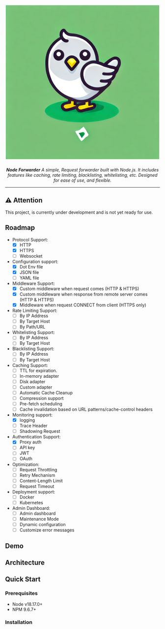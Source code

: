 <h1 align="center">
  <a href="https://github.com/fajarnugraha37/node-forwarder">
    <picture>
      <img height="500" alt="node-forwarder" src="https://raw.githubusercontent.com/fajarnugraha37/node-forwarder/refs/heads/main/docs/logo.webp">
    </picture>
  </a>
</h1>
<p align="center">
    <em><b>Node Forwarder</b> A simple, Request forwarder built with Node.js. It includes features like caching, rate limiting, blacklisting, whitelisting, etc. Designed for ease of use, and flexible.
    </em>
</p>

---
## ⚠️ **Attention**

This project, is currently under development and is not yet ready for use.

## Roadmap

- Protocol Support:
    - [X]  HTTP
    - [X]  HTTPS  
    - [ ]  Websocket
- Configuration support:
    - [X]  Dot Env file
    - [X]  JSON file
    - [ ]  YAML file
- Middleware Support:
    - [X]  Custom middleware when request comes (HTTP & HTTPS)
    - [X]  Custom middleware when response from remote server comes (HTTP & HTTPS)
    - [X]  Middleware when request CONNECT from client (HTTPS only)
- Rate Limiting Support: 
    - [ ]  By IP Address
    - [ ]  By Target Host
    - [ ]  By Path/URL
- Whitelisting Support:
    - [ ]  By IP Address
    - [ ]  By Target Host
- Blacklisting Support:
    - [ ]  By IP Address
    - [ ]  By Target Host
- Caching Support: 
    - [ ]  TTL for expiration.
    - [ ]  In-memory adapter
    - [ ]  Disk adapter
    - [ ]  Custom adapter 
    - [ ]  Automatic Cache Cleanup
    - [ ]  Compression support
    - [ ]  Pre-fetch scheduling
    - [ ]  Cache invalidation based on URL patterns/cache-control headers
- Monitoring support:
    - [X]  logging
    - [ ]  Trace Header
    - [ ]  Shadowing Request
- Authentication Support:
    - [X]  Proxy auth
    - [ ]  API key
    - [ ]  JWT
    - [ ]  OAuth
- Optimization:
    - [ ]  Request Throttling
    - [ ]  Retry Mechanism
    - [ ]  Content-Length Limit
    - [ ]  Request Timeout
- Deployment support:
    - [ ]  Docker
    - [ ]  Kubernetes
- Admin Dashboard:
    - [ ]  Admin dashboard
    - [ ]  Maintenance Mode
    - [ ]  Dynamic configuration
    - [ ]  Customize error messages

## Demo

## Architecture

## Quick Start

### Prerequisites
- Node v18.17.0+
- NPM 9.6.7+

### Installation
